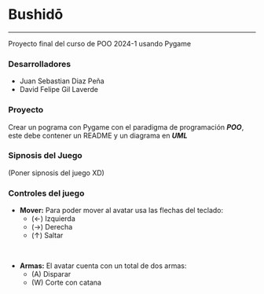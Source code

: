 Bushidō
=====
------

Proyecto final del curso de POO 2024-1 usando Pygame 

### Desarrolladores
* Juan Sebastian Diaz Peña
* David Felipe Gil Laverde

### Proyecto
Crear un pograma con Pygame con el paradigma de programación *__POO__*, este debe contener un README y un diagrama en *__UML__*

### Sipnosis del Juego
(Poner sipnosis del juego XD)

### Controles del juego
* __Mover:__
Para poder mover al avatar usa las flechas del teclado: 
    - (←) Izquierda
    - (→) Derecha
    - (↑) Saltar
<br>

* __Armas:__
El avatar cuenta con un total de dos armas:
    - (A) Disparar
    - (W) Corte con catana